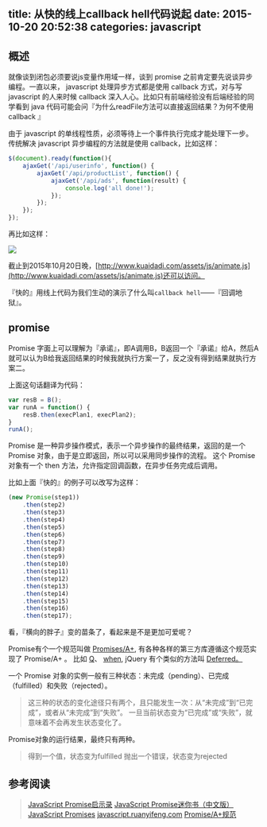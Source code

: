 title: 从快的线上callback hell代码说起
date: 2015-10-20 20:52:38
categories: javascript
---

## 概述

就像谈到闭包必须要说js变量作用域一样，谈到 promise 之前肯定要先说谈异步编程。一直以来， javascript 处理异步方式都是使用 callback 方式，对与写 javascript 的人来时候 callback 深入人心。比如只有前端经验没有后端经验的同学看到 java 代码可能会问『为什么readFile方法可以直接返回结果？为何不使用 callback 』

由于 javascript 的单线程性质，必须等待上一个事件执行完成才能处理下一步。传统解决 javascript 异步编程的方法就是使用 callback，比如这样：

```js
$(document).ready(function(){
    ajaxGet('/api/userinfo', function() {
        ajaxGet('/api/productList', function() {
            ajaxGet('/api/ads', function(result) {
                console.log('all done!');
            });
        });
    });
});
```

再比如这样：

![](http://images2015.cnblogs.com/blog/282019/201510/282019-20151020203443645-1667364741.jpg)

截止到2015年10月20日晚，[http://www.kuaidadi.com/assets/js/animate.js](http://www.kuaidadi.com/assets/js/animate.js)还可以访问。

『快的』用线上代码为我们生动的演示了什么叫`callback hell`——『回调地狱』。


## promise

Promise 字面上可以理解为『承诺』，即A调用B，B返回一个『承诺』给A，然后A就可以认为B给我返回结果的时候我就执行方案一了，反之没有得到结果就执行方案二。

上面这句话翻译为代码：

```js
var resB = B();
var runA = function() {
    resB.then(execPlan1, execPlan2);
}
runA();
```

Promise 是一种异步操作模式，表示一个异步操作的最终结果，返回的是一个 Promise 对象，由于是立即返回，所以可以采用同步操作的流程。 这个 Promise 对象有一个 then 方法，允许指定回调函数，在异步任务完成后调用。

比如上面『快的』的例子可以改写为这样：

```js
(new Promise(step1))
    .then(step2)
    .then(step3)
    .then(step4)
    .then(step5)
    .then(step6)
    .then(step7)
    .then(step8)
    .then(step9)
    .then(step10)
    .then(step11)
    .then(step12)
    .then(step13)
    .then(step14)
    .then(step15)
    .then(step16)
    .then(step17);
```

看，『横向的胖子』变的苗条了，看起来是不是更加可爱呢？

Promise有个一个规范叫做 [Promises/A+](https://github.com/promises-aplus/promises-spec),  有各种各样的第三方库遵循这个规范实现了 Promise/A+ 。 比如 [Q](https://github.com/kriskowal/q)、 [when](https://github.com/cujojs/when), jQuery 有个类似的方法叫 [Deferred。](http://api.jquery.com/category/deferred-object/) 


一个 Promise 对象的实例一般有三种状态：未完成（pending）、已完成（fulfilled）和失败（rejected）。

>这三种的状态的变化途径只有两个，且只能发生一次：从“未完成”到“已完成”，或者从“未完成”到“失败”。
>一旦当前状态变为“已完成”或“失败”，就意味着不会再发生状态变化了。

Promise对象的运行结果，最终只有两种。
>得到一个值，状态变为fulfilled
>抛出一个错误，状态变为rejected



## 参考阅读

> [JavaScript Promise启示录](http://www.alloyteam.com/2014/05/javascript-promise-mode/)
> [JavaScript Promise迷你书（中文版）](http://liubin.github.io/promises-book/)
> [JavaScript Promises](http://www.html5rocks.com/zh/tutorials/es6/promises/)
> [javascript.ruanyifeng.com](http://javascript.ruanyifeng.com/advanced/promise.html)
> [Promise/A+规范](http://segmentfault.com/a/1190000002452115)
